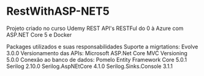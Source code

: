 # RestWithASP-NET5
Projeto criado no curso Udemy REST API's RESTFul do 0 à Azure com ASP.NET Core 5 e Docker

Packages utilizados e suas responsabilidades
Suporte a migrtations: Evolve 3.0.0
Versionamento das APIs: Microsoft ASP.Net Core MVC Versioning 5.0.0
Conexão ao banco de dados: Pomelo Entity Framework Core 5.0.1
Serilog 2.10.0
Serilog.AspNEtCore 4.1.0
Serilog.Sinks.Console 3.1.1

